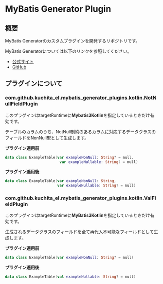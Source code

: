 # MyBatis Generator Plugin

## 概要

MyBatis Generatorのカスタムプラグインを開発するリポジトリです。

MyBatis Generatorについては以下のリンクを参照してください。

- [公式サイト](https://mybatis.org/generator/)
- [GitHub](https://github.com/mybatis/generator)

## プラグインについて

### com.github.kuchita_el.mybatis_generator_plugins.kotlin.NotNullFieldPlugin

このプラグインはtargetRuntimeに**Mybatis3Kotlin**を指定しているときだけ有効です。

テーブルのカラムのうち、NotNull制約のあるカラムに対応するデータクラスのフィールドをNonNull型として生成します。


**プラグイン適用前**

```kotlin
data class ExampleTable(var exampleNonNull: String? = null,
                         var exampleNullable: String? = null) 
```

**プラグイン適用後**

```kotlin
data class ExampleTable(var exampleNonNull: String,
                        var exampleNullable: String? = null) 
```

### com.github.kuchita_el.mybatis_generator_plugins.kotlin.ValFieldPlugin

このプラグインはtargetRuntimeに**MyBatis3Kotlin**を指定しているときだけ有効です。

生成されるデータクラスのフィールドを全て再代入不可能なフィールドとして生成します。

**プラグイン適用前**

```kotlin
data class ExampleTable(var exampleNonNull: String? = null) 
```

**プラグイン適用後**

```kotlin
data class ExampleTable(val exampleNullable: String? = null) 
```


